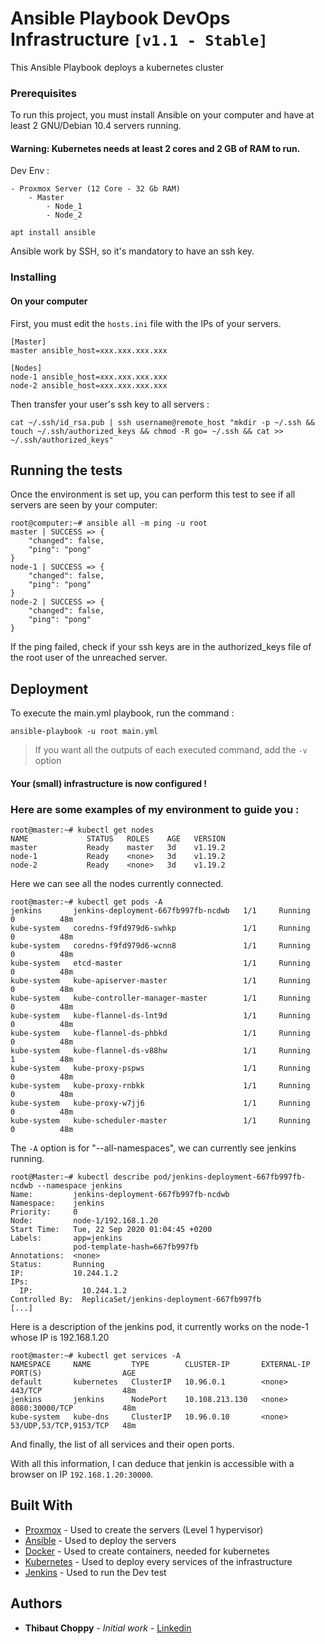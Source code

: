 # Ansible Playbook DevOps Infrastructure `[v1.1 - Stable]`

This Ansible Playbook deploys a kubernetes cluster

### Prerequisites

To run this project, you must install Ansible on your computer and have at least 2 GNU/Debian 10.4 servers running.
#### Warning: Kubernetes needs at least 2 cores and 2 GB of RAM to run.

Dev Env :
```
- Proxmox Server (12 Core - 32 Gb RAM)
    - Master
        - Node_1
        - Node_2
```

```
apt install ansible
```

Ansible work by SSH, so it's mandatory to have an ssh key.

### Installing

#### On your computer

First, you must edit the `hosts.ini` file with the IPs of your servers.
```
[Master]
master ansible_host=xxx.xxx.xxx.xxx

[Nodes]
node-1 ansible_host=xxx.xxx.xxx.xxx
node-2 ansible_host=xxx.xxx.xxx.xxx
```

Then transfer your user's ssh key to all servers :
```
cat ~/.ssh/id_rsa.pub | ssh username@remote_host "mkdir -p ~/.ssh && touch ~/.ssh/authorized_keys && chmod -R go= ~/.ssh && cat >> ~/.ssh/authorized_keys"
```

## Running the tests

Once the environment is set up, you can perform this test to see if all servers are seen by your computer:
```
root@computer:~# ansible all -m ping -u root
master | SUCCESS => {
    "changed": false,
    "ping": "pong"
}
node-1 | SUCCESS => {
    "changed": false,
    "ping": "pong"
}
node-2 | SUCCESS => {
    "changed": false,
    "ping": "pong"
}
```
If the ping failed, check if your ssh keys are in the authorized_keys file of the root user of the unreached server.

## Deployment

To execute the main.yml playbook, run the command :
```
ansible-playbook -u root main.yml
```

> If you want all the outputs of each executed command, add the `-v` option

#### Your (small) infrastructure is now configured !

### Here are some examples of my environment to guide you :
```
root@master:~# kubectl get nodes
NAME             STATUS   ROLES    AGE   VERSION
master           Ready    master   3d    v1.19.2
node-1           Ready    <none>   3d    v1.19.2
node-2           Ready    <none>   3d    v1.19.2
```
Here we can see all the nodes currently connected.

```
root@master:~# kubectl get pods -A
jenkins       jenkins-deployment-667fb997fb-ncdwb   1/1     Running   0          48m
kube-system   coredns-f9fd979d6-swhkp               1/1     Running   0          48m
kube-system   coredns-f9fd979d6-wcnn8               1/1     Running   0          48m
kube-system   etcd-master                           1/1     Running   0          48m
kube-system   kube-apiserver-master                 1/1     Running   0          48m
kube-system   kube-controller-manager-master        1/1     Running   0          48m
kube-system   kube-flannel-ds-lnt9d                 1/1     Running   0          48m
kube-system   kube-flannel-ds-phbkd                 1/1     Running   0          48m
kube-system   kube-flannel-ds-v88hw                 1/1     Running   1          48m
kube-system   kube-proxy-pspws                      1/1     Running   0          48m
kube-system   kube-proxy-rnbkk                      1/1     Running   0          48m
kube-system   kube-proxy-w7jj6                      1/1     Running   0          48m
kube-system   kube-scheduler-master                 1/1     Running   0          48m
```
The `-A` option is for "--all-namespaces", we can currently see jenkins running.

```
root@Master:~# kubectl describe pod/jenkins-deployment-667fb997fb-ncdwb --namespace jenkins
Name:         jenkins-deployment-667fb997fb-ncdwb
Namespace:    jenkins
Priority:     0
Node:         node-1/192.168.1.20
Start Time:   Tue, 22 Sep 2020 01:04:45 +0200
Labels:       app=jenkins
              pod-template-hash=667fb997fb
Annotations:  <none>
Status:       Running
IP:           10.244.1.2
IPs:
  IP:           10.244.1.2
Controlled By:  ReplicaSet/jenkins-deployment-667fb997fb
[...]
```
Here is a description of the jenkins pod, it currently works on the node-1 whose IP is 192.168.1.20

```
root@master:~# kubectl get services -A
NAMESPACE     NAME         TYPE        CLUSTER-IP       EXTERNAL-IP   PORT(S)                  AGE
default       kubernetes   ClusterIP   10.96.0.1        <none>        443/TCP                  48m
jenkins       jenkins      NodePort    10.108.213.130   <none>        8080:30000/TCP           48m
kube-system   kube-dns     ClusterIP   10.96.0.10       <none>        53/UDP,53/TCP,9153/TCP   48m
```
And finally, the list of all services and their open ports.

With all this information, I can deduce that jenkin is accessible with a browser on IP `192.168.1.20:30000`.

## Built With

* [Proxmox](https://www.proxmox.com/en/) - Used to create the servers (Level 1 hypervisor)
* [Ansible](https://docs.ansible.com/ansible/latest/index.html) - Used to deploy the servers
* [Docker](https://www.docker.com/) - Used to create containers, needed for kubernetes
* [Kubernetes](https://kubernetes.io/) - Used to deploy every services of the infrastructure
* [Jenkins](https://kubernetes.io/) - Used to run the Dev test

## Authors

* **Thibaut Choppy** - *Initial work* - [Linkedin](https://www.linkedin.com/in/thibaut-choppy/)
